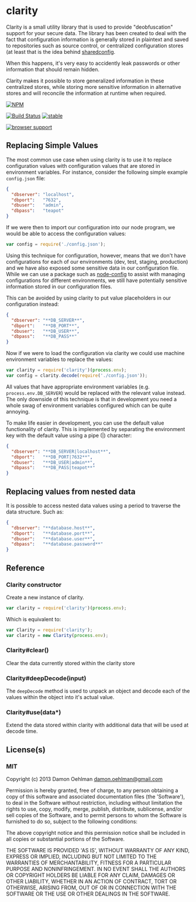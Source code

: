 # clarity

Clarity is a small utility library that is used to provide "deobfuscation"
support for your secure data.  The library has been created to deal with 
the fact that configuration information is generally stored in plaintext
and saved to repositories such as source control, or centralized
configuration stores (at least that is the idea behind
[sharedconfig](https://github.com/DamonOehlman/sharedconfig).

When this happens, it's very easy to accidently leak passwords or other
information that should remain hidden.

Clarity makes it possible to store generalized information in these
centralized stores, while storing more sensitive information in alternative
stores and will reconcile the information at runtime when required.


[![NPM](https://nodei.co/npm/clarity.png)](https://nodei.co/npm/clarity/)

[![Build Status](https://travis-ci.org/DamonOehlman/clarity.png?branch=master)](https://travis-ci.org/DamonOehlman/clarity)
[![stable](http://hughsk.github.io/stability-badges/dist/stable.svg)](http://github.com/hughsk/stability-badges)

[![browser support](https://ci.testling.com/DamonOehlman/clarity.png)](https://ci.testling.com/DamonOehlman/clarity)


## Replacing Simple Values

The most common use case when using clarity is to use it to replace
configuration values with configuration values that are stored in
environment variables.  For instance, consider the following simple
example `config.json` file:

```json
{
  "dbserver": "localhost",
  "dbport":   "7632",
  "dbuser":   "admin",
  "dbpass":   "teapot"
}
```

If we were then to import our configuration into our node program, we
would be able to access the configuration values:

```js
var config = require('./config.json');
```

Using this technique for configuration, however, means that we don't
have configurations for each of our environments (dev, test, staging,
production) and we have also exposed some sensitive data in our
configuration file.  While we can use a package such as
[node-config](https://github.com/lorenwest/node-config) to assist with
managing configurations for different environments, we still have
potentially sensitive information stored in our configuration files.

This can be avoided by using clarity to put value placeholders in our
configuration instead:

```json
{
  "dbserver": "**DB_SERVER**",
  "dbport":   "**DB_PORT**",
  "dbuser":   "**DB_USER**",
  "dbpass":   "**DB_PASS**"
}
```

Now if we were to load the configuration via clarity we could use
machine environment variables to replace the values:

```js
var clarity = require('clarity')(process.env);
var config = clarity.decode(require('./config.json'));
```

All values that have appropriate environment variables (e.g.
`process.env.DB_SERVER`) would be replaced with the relevant value
instead.  The only downside of this technique is that in development you
need a whole swag of environment variables configured which can be quite
annoying.

To make life easier in development, you can use the default value
functionality of clarity.  This is implemented by separating the
environment key with the default value using a pipe (|) character:

```json
{
  "dbserver": "**DB_SERVER|localhost**",
  "dbport":   "**DB_PORT|7632**",
  "dbuser":   "**DB_USER|admin**",
  "dbpass":   "**DB_PASS|teapot**"
}
```

## Replacing values from nested data

It is possible to access nested data values using a period to traverse
the data structure. Such as:

```json
{
  "dbserver": "**database.host**",
  "dbport":   "**database.port**",
  "dbuser":   "**database.user**",
  "dbpass":   "**database.password**"
}
```

## Reference

### Clarity constructor

Create a new instance of clarity.

```js
var clarity = require('clarity')(process.env);
```

Which is equivalent to:

```js
var Clarity = require('clarity');
var clarity = new Clarity(process.env);
```

### Clarity#clear()

Clear the data currently stored within the clarity store

### Clarity#deepDecode(input)

The `deepDecode` method is used to unpack an object and decode each
of the values within the object into it's actual value.

### Clarity#use(data*)

Extend the data stored within clarity with additional data that will be
used at decode time.

## License(s)

### MIT

Copyright (c) 2013 Damon Oehlman <damon.oehlman@gmail.com>

Permission is hereby granted, free of charge, to any person obtaining
a copy of this software and associated documentation files (the
'Software'), to deal in the Software without restriction, including
without limitation the rights to use, copy, modify, merge, publish,
distribute, sublicense, and/or sell copies of the Software, and to
permit persons to whom the Software is furnished to do so, subject to
the following conditions:

The above copyright notice and this permission notice shall be
included in all copies or substantial portions of the Software.

THE SOFTWARE IS PROVIDED 'AS IS', WITHOUT WARRANTY OF ANY KIND,
EXPRESS OR IMPLIED, INCLUDING BUT NOT LIMITED TO THE WARRANTIES OF
MERCHANTABILITY, FITNESS FOR A PARTICULAR PURPOSE AND NONINFRINGEMENT.
IN NO EVENT SHALL THE AUTHORS OR COPYRIGHT HOLDERS BE LIABLE FOR ANY
CLAIM, DAMAGES OR OTHER LIABILITY, WHETHER IN AN ACTION OF CONTRACT,
TORT OR OTHERWISE, ARISING FROM, OUT OF OR IN CONNECTION WITH THE
SOFTWARE OR THE USE OR OTHER DEALINGS IN THE SOFTWARE.
